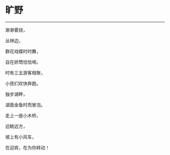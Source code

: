 # 旷野
---

渺渺雾绕，

丛林边，

群花戏蝶时时舞，

自在娇莺恰恰啼。

时有三五游客相聚，

小孩们欢快奔跑。

独步湖畔，

湖面金鱼时而冒泡。

走上一座小木桥，

远眺远方，

坡上有小风车，

在迎宾，在为你转动！